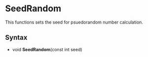 # SeedRandom #
This functions sets the seed for psuedorandom number calculation.

## Syntax ##
- void **SeedRandom**(const int seed)
